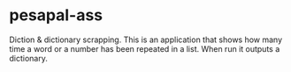 # pesapal-ass

Diction & dictionary scrapping.
This is an application that shows how many time a word or a number has been repeated in a list. When run it outputs a dictionary.
